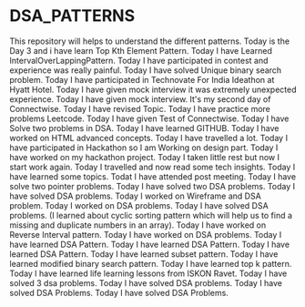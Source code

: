 # DSA_PATTERNS

This repository will helps to understand the different patterns. 
Today is the Day 3 and i have learn Top Kth Element Pattern.
Today I have Learned IntervalOverLappingPattern.
Today I have participated in contest and experience was really painful.
Today I have solved Unique binary search problem.
Today I have participated in Technovate For India Ideathon at Hyatt Hotel.
Today I have given mock interview it was extremely unexpected experience.
Today I have given mock interview. It's my second day of Connectwise.
Today I have revised Topic.
Today I have practice more problems Leetcode.
Today I have given Test of Connectwise.
Today I have Solve two problems in DSA.
Today I have learned GITHUB.
Today I have worked on HTML advanced concepts.
Today I have travelled a lot.
Today I have participated in Hackathon so I am Working on design part.
Today I have worked on my hackathon project.
Today I taken little rest but now I start work again.
Today I travelled and now read some tech insights.
Today I have learned some topics.
Todat I have attended post meeting.
Today I have solve two pointer problems.
Today I have solved two DSA problems.
Today I have solved DSA problems.
Today I worked on Wireframe and DSA problem.
Today I worked on DSA problems.
Today I have solved DSA problems. (I learned about cyclic sorting pattern which will help us to find a missing and duplicate numbers in an array).
Today I have worked on Reverse Interval pattern.
Today I have worked on DSA problems.
Today I have learned DSA Pattern.
Today I have learned DSA Pattern.
Today I have learned DSA Pattern.
Today I have learned subset pattern.
Today I have learned modified binary search pattern.
Today I have learned top k pattern.
Today I have learned life learning lessons from ISKON Ravet.
Today I have solved 3 dsa problems.
Today I have solved DSA problems.
Today I have solved DSA Problems.
Today I have solved DSA Problems.
